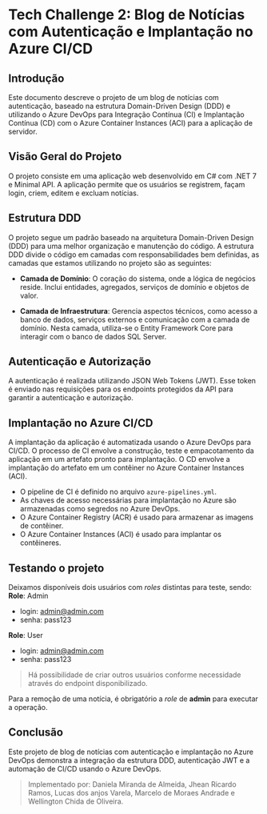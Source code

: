 # Tech Challenge 2: Blog de Notícias com Autenticação e Implantação no Azure CI/CD

## Introdução

Este documento descreve o projeto de um blog de notícias com autenticação, baseado na estrutura Domain-Driven Design (DDD) e utilizando o Azure DevOps para Integração Contínua (CI) e Implantação Contínua (CD) com o Azure Container Instances (ACI) para a aplicação de servidor.

## Visão Geral do Projeto

O projeto consiste em uma aplicação web desenvolvido em C# com .NET 7 e Minimal API. A aplicação permite que os usuários se registrem, façam login, criem, editem e excluam notícias.

## Estrutura DDD

O projeto segue um padrão baseado na arquitetura Domain-Driven Design (DDD) para uma melhor organização e manutenção do código. A estrutura DDD divide o código em camadas com responsabilidades bem definidas, as camadas que estamos utilizando no projeto são as seguintes:

- **Camada de Domínio**: O coração do sistema, onde a lógica de negócios reside. Inclui entidades, agregados, serviços de domínio e objetos de valor.

- **Camada de Infraestrutura**: Gerencia aspectos técnicos, como acesso a banco de dados, serviços externos e comunicação com a camada de domínio. Nesta camada, utiliza-se o Entity Framework Core para interagir com o banco de dados SQL Server.

## Autenticação e Autorização

A autenticação é realizada utilizando JSON Web Tokens (JWT). Esse token é enviado nas requisições para os endpoints protegidos da API para garantir a autenticação e autorização.

## Implantação no Azure CI/CD

A implantação da aplicação é automatizada usando o Azure DevOps para CI/CD. O processo de CI envolve a construção, teste e empacotamento da aplicação em um artefato pronto para implantação. O CD envolve a implantação do artefato em um contêiner no Azure Container Instances (ACI).

- O pipeline de CI é definido no arquivo `azure-pipelines.yml`.
- As chaves de acesso necessárias para implantação no Azure são armazenadas como segredos no Azure DevOps.
- O Azure Container Registry (ACR) é usado para armazenar as imagens de contêiner.
- O Azure Container Instances (ACI) é usado para implantar os contêineres.

## Testando o projeto

Deixamos disponíveis dois usuários com _roles_ distintas para teste, sendo:
**Role**: Admin
- login: admin@admin.com
- senha: pass123

**Role**: User
- login: admin@admin.com
- senha: pass123

> Há possibilidade de criar outros usuários conforme necessidade através do endpoint disponibilizado.

Para a remoção de uma notícia, é obrigatório a _role_ de **admin** para executar a operação.

## Conclusão

Este projeto de blog de notícias com autenticação e implantação no Azure DevOps demonstra a integração da estrutura DDD, autenticação JWT e a automação de CI/CD usando o Azure DevOps.

> Implementado por: Daniela Miranda de Almeida, Jhean Ricardo Ramos, Lucas dos anjos Varela, Marcelo de Moraes Andrade e Wellington Chida de Oliveira.
